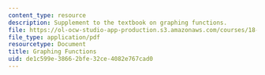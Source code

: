 ```yaml
---
content_type: resource
description: Supplement to the textbook on graphing functions.
file: https://ol-ocw-studio-app-production.s3.amazonaws.com/courses/18-01-single-variable-calculus-fall-2006/de1c599e38662bfe32ce4082e767cad0_g_graphng_fnctns.pdf
file_type: application/pdf
resourcetype: Document
title: Graphing Functions
uid: de1c599e-3866-2bfe-32ce-4082e767cad0
---
```

